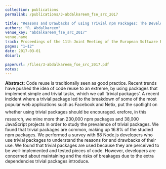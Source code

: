 ```yaml
---
collection: publications
permalink: /publications/3-abdalkareem_fse_src_2017

title: "Reasons and Drawbacks of using Trivial npm Packages: The Developers’ Perspective"
authors: "R. Abdalkareem"
venue_key: "abdalkareem_fse_src_2017"
venue.name
track: Proceedings of the 11th Joint Meeting of the European Software Engineering Conference and the ACM SIGSOFT Symposium on the Foundations of Software Engineering (ESEC/FSE’17)
pages: "1–12"
date: 2017-03-01
doiurl: 

paperurl: /files/3-abdalkareem_fse_src_2017.pdf
notes:
---
```


**Abstract:** Code reuse is traditionally seen as good practice. Recent trends have pushed the idea of code reuse to an extreme, by using packages that implement simple and trivial tasks, which we call ‘trivial packages’. A recent incident where a trivial package led to the breakdown of some of the most popular web applications such as Facebook and Netix, put the spotlight on whether using trivial packages should be encouraged. erefore, in this research, we mine more than 230,000 npm packages and 38,000 JavaScript projects in order to study the prevalence of trivial packages. We found that trivial packages are common, making up 16.8% of the studied npm packages. We performed a survey with 88 Node.js developers who use trivial packages to understand the reasons for and drawbacks of their use. We found that trivial packages are used because they are perceived to be well-implemented and tested pieces of code. However, developers are concerned about maintaining and the risks of breakages due to the extra dependencies trivial packages introduce.